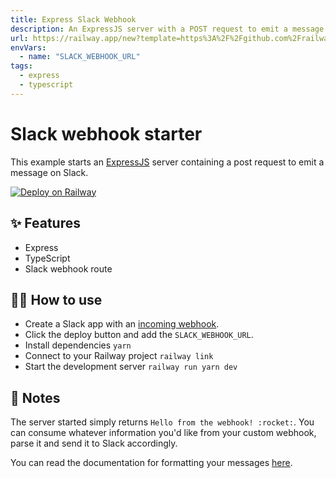```yaml
---
title: Express Slack Webhook
description: An ExpressJS server with a POST request to emit a message on Slack
url: https://railway.app/new?template=https%3A%2F%2Fgithub.com%2Frailwayapp%2Fstarters%2Ftree%2Fmaster%2Fexamples%2Fslack-webhook&envs=SLACK_WEBHOOK_URL
envVars:
  - name: "SLACK_WEBHOOK_URL"
tags:
  - express
  - typescript
---
```


# Slack webhook starter

This example starts an [ExpressJS](https://expressjs.com/) server containing a post request to emit a message on Slack.

[![Deploy on Railway](https://railway.app/button.svg)](https://railway.app/new?template=https%3A%2F%2Fgithub.com%2Frailwayapp%2Fstarters%2Ftree%2Fmaster%2Fexamples%2Fslack-webhook&envs=SLACK_WEBHOOK_URL)

## ✨ Features

- Express
- TypeScript
- Slack webhook route

## 💁‍♀️ How to use

- Create a Slack app with an [incoming webhook](https://api.slack.com/messaging/webhooks).
- Click the deploy button and add the `SLACK_WEBHOOK_URL`.
- Install dependencies `yarn`
- Connect to your Railway project `railway link`
- Start the development server `railway run yarn dev`

## 📝 Notes

The server started simply returns `Hello from the webhook! :rocket:`. You can consume whatever information you'd like from your custom webhook, parse it and send it to Slack accordingly.

You can read the documentation for formatting your messages [here](https://api.slack.com/reference/surfaces/formatting).
